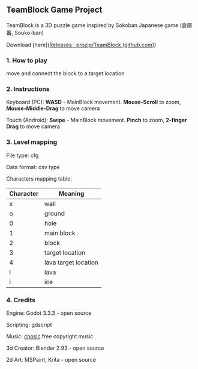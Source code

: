 

## TeamBlock Game Project

TeamBlock is a 3D puzzle game inspired by Sokoban Japanese game (倉庫番, Souko-ban)

Download [here]([Releases · prozip/TeamBlock (github.com)](https://github.com/prozip/TeamBlock/releases))

### 1. How to play

move and connect the block to a target location

### 2. Instructions

Keyboard (PC): **WASD** - MainBlock movement. **Mouse-Scroll** to zoom, **Mouse-Middle-Drag** to move camera

Touch (Android): **Swipe** - MainBlock movement. **Pinch** to zoom, **2-finger Drag** to move camera

### 3. Level mapping

File type: cfg

Data format: csv type

Characters mapping table:

| Character | Meaning              |
| --------- | -------------------- |
| x         | wall                 |
| o         | ground               |
| 0         | hole                 |
| 1         | main block           |
| 2         | block                |
| 3         | target location      |
| 4         | lava target location |
| l         | lava                 |
| i         | ice                  |

### 4. Credits

Engine: Godot 3.3.3 - open source

Scripting: gdscript

Music: [chosic](https://www.chosic.com/) free copyright music

3d Creator: Blender 2.93 - open source 

2d Art: MSPaint, Krita - open source

